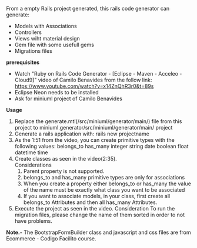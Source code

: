
From a empty Rails project generated, this rails code generator can generate:
  * Models with Associations
  * Controllers
  * Views wiht material design
  * Gem file with some usefull gems
  * Migrations files

**prerequisites**
* Watch "Ruby on Rails Code Generator - [Eclipse - Maven - Acceleo - Cloud9]" video of Camilo Benavides from the follow link:
  https://www.youtube.com/watch?v=x14ZnQhR3r0&t=89s
* Eclipse Neon needs to be installed
* Ask for miniuml project of Camilo Benavides

**Usage**
1.  Replace the generate.mtl(/src/miniuml/generator/main/) file from this project to miniuml.generator/src/miniuml/generator/main/ project
2.  Generate a rails application with:
      rails new projectname
3.  As the 1:51 from the video, you can create primitive types with the following values:
      belongs_to
      has_many
      integer
      string
      date
      boolean
      float
      datetime
      time
4.  Create classes as seen in the video(2:35).       
    Considerations
    1.  Parent property is not supported. 
    2.  belongs_to and has_many primitive types are only for associations
    3.  When you create a property either belongs_to or has_many the value of the name must be exactly what class you want to be associated
    4.  If you want to associate models, in your class, first create all belongs_to Attributes and then all has_many Attributes.
 5.  Execute the project as seen in the video.
 Consideration
 To run the migration files, please change the name of them sorted in order to not have problems.
 
 **Note.-**
 The BootstrapFormBuilder class and javascript and css files are from Ecommerce - Codigo Facilito course.
 
      
